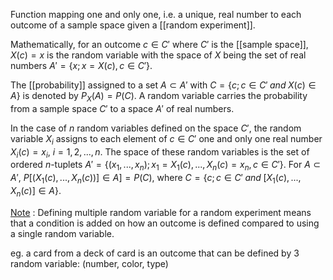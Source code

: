 Function mapping one and only one, i.e. a unique, real number to each outcome of a sample space given a [[random experiment]].

Mathematically, for an outcome $c \in C'$ where $C'$ is the [[sample space]], $X(c)=x$ is the random variable with the space of $X$ being the set of real numbers $A' = \{x;x=X(c), c \in C' \}$.

The [[probability]] assigned to a set $A \subset A'$ with $C=\{c;c \in C' \; and \; X(c) \in A\}$ is denoted by $P_{X}(A)=P(C)$. A random variable carries the probability from a sample space $C'$ to a space $A'$ of real numbers.


In the case of $n$ random variables defined on the space $C'$, the random variable $X_{i}$ assigns to each element of $c \in C'$ one and only one real number  $X_{i}(c)=x_{i}$, $i=1,2,...,n$. The space of these random variables is the set of ordered $n$-tuplets $A' = \{(x_{1},...,x_{n});x_{1}=X_{1}(c),...,X_{n}(c)=x_{n},c \in C'\}$. For $A \subset A'$, $P[(X_{1}(c),...,X_{n}(c))] \in A]=P(C)$, where $C=\{c;c \in C' \; and \; [X_{1}(c),...,X_{n}(c)] \in A\}$.

<u>Note</u> : Defining multiple random variable for a random experiment means that a condition is added on how an outcome is defined compared to using a single random variable.

eg. a card from a deck of card is an outcome that can be defined by 3 random variable: (number, color, type)